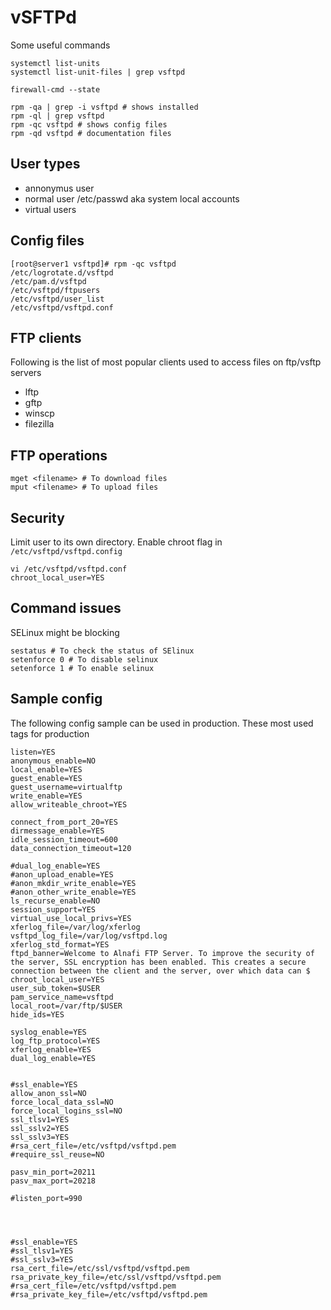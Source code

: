 # vSFTPd
Some useful commands
```
systemctl list-units
systemctl list-unit-files | grep vsftpd

firewall-cmd --state

rpm -qa | grep -i vsftpd # shows installed
rpm -ql | grep vsftpd
rpm -qc vsftpd # shows config files
rpm -qd vsftpd # documentation files
```
## User types
- annonymus user
- normal user /etc/passwd aka system local accounts
- virtual users
## Config files
```
[root@server1 vsftpd]# rpm -qc vsftpd
/etc/logrotate.d/vsftpd
/etc/pam.d/vsftpd
/etc/vsftpd/ftpusers
/etc/vsftpd/user_list
/etc/vsftpd/vsftpd.conf
```
## FTP clients
Following is the list of most popular clients used to access files on ftp/vsftp servers 
- lftp
- gftp
- winscp
- filezilla

## FTP operations 
```
mget <filename> # To download files
mput <filename> # To upload files
```
## Security 
Limit user to its own directory. Enable chroot flag in `/etc/vsftpd/vsftpd.config` 

```
vi /etc/vsftpd/vsftpd.conf
chroot_local_user=YES

```
## Command issues 
SELinux might be blocking 
```
sestatus # To check the status of SElinux
setenforce 0 # To disable selinux
setenforce 1 # To enable selinux
```
## Sample config 
The following config sample can be used in production. These most used tags for production
```
listen=YES
anonymous_enable=NO
local_enable=YES
guest_enable=YES
guest_username=virtualftp
write_enable=YES
allow_writeable_chroot=YES

connect_from_port_20=YES
dirmessage_enable=YES
idle_session_timeout=600
data_connection_timeout=120

#dual_log_enable=YES
#anon_upload_enable=YES
#anon_mkdir_write_enable=YES
#anon_other_write_enable=YES
ls_recurse_enable=NO
session_support=YES
virtual_use_local_privs=YES
xferlog_file=/var/log/xferlog
vsftpd_log_file=/var/log/vsftpd.log
xferlog_std_format=YES
ftpd_banner=Welcome to Alnafi FTP Server. To improve the security of the server, SSL encryption has been enabled. This creates a secure connection between the client and the server, over which data can $
chroot_local_user=YES
user_sub_token=$USER
pam_service_name=vsftpd
local_root=/var/ftp/$USER
hide_ids=YES

syslog_enable=YES
log_ftp_protocol=YES
xferlog_enable=YES
dual_log_enable=YES


#ssl_enable=YES
allow_anon_ssl=NO
force_local_data_ssl=NO
force_local_logins_ssl=NO
ssl_tlsv1=YES
ssl_sslv2=YES
ssl_sslv3=YES
#rsa_cert_file=/etc/vsftpd/vsftpd.pem
#require_ssl_reuse=NO

pasv_min_port=20211
pasv_max_port=20218

#listen_port=990




#ssl_enable=YES
#ssl_tlsv1=YES
#ssl_sslv3=YES
rsa_cert_file=/etc/ssl/vsftpd/vsftpd.pem
rsa_private_key_file=/etc/ssl/vsftpd/vsftpd.pem
#rsa_cert_file=/etc/vsftpd/vsftpd.pem
#rsa_private_key_file=/etc/vsftpd/vsftpd.pem
```
